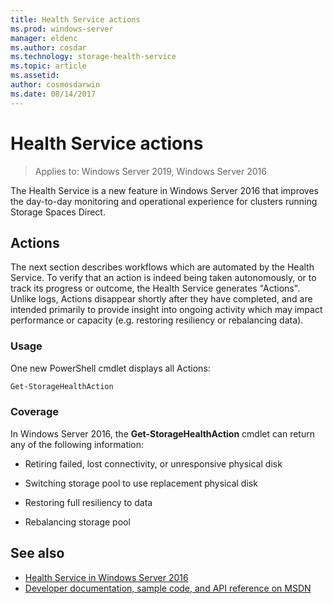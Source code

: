 ```yaml
---
title: Health Service actions
ms.prod: windows-server
manager: eldenc
ms.author: cosdar
ms.technology: storage-health-service
ms.topic: article
ms.assetid:
author: cosmosdarwin
ms.date: 08/14/2017
---
```

# Health Service actions

> Applies to: Windows Server 2019, Windows Server 2016

The Health Service is a new feature in Windows Server 2016 that improves the day-to-day monitoring and operational experience for clusters running Storage Spaces Direct.

## Actions  

The next section describes workflows which are automated by the Health Service. To verify that an action is indeed being taken autonomously, or to track its progress or outcome, the Health Service generates "Actions". Unlike logs, Actions disappear shortly after they have completed, and are intended primarily to provide insight into ongoing activity which may impact performance or capacity (e.g. restoring resiliency or rebalancing data).  

### Usage  

One new PowerShell cmdlet displays all Actions:  

```PowerShell
Get-StorageHealthAction  
```

### Coverage  

In Windows Server 2016, the **Get-StorageHealthAction** cmdlet can return any of the following information:  

-   Retiring failed, lost connectivity, or unresponsive physical disk  

-   Switching storage pool to use replacement physical disk  

-   Restoring full resiliency to data  

-   Rebalancing storage pool  

## See also

- [Health Service in Windows Server 2016](health-service-overview.md)
- [Developer documentation, sample code, and API reference on MSDN](https://msdn.microsoft.com/windowshealthservice)
